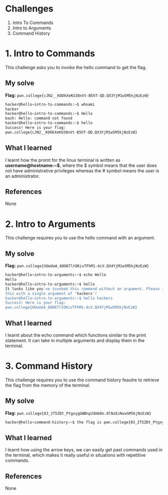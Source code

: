 # Challenges
1. Intro To Commands
2. Intro to Arguments
3. Command History
   
# 1. Intro to Commands
This challenge asks you to invoke the hello command to get the flag.

## My solve
**Flag:** `pwn.college{cJN2__KOOkXeKU38nVt-B5hT-QD.QX3YjM1wSM5kjNzEzW}`
```bash
hacker@hello~intro-to-commands:~$ whoami
hacker
hacker@hello~intro-to-commands:~$ Hello
bash: Hello: command not found
hacker@hello~intro-to-commands:~$ hello
Success! Here is your flag:
pwn.college{cJN2__KOOkXeKU38nVt-B5hT-QD.QX3YjM1wSM5kjNzEzW}
```

## What I learned 
I learnt how the promt for the linux terminal is written as **username@hostname:~$**, where the $ symbol means that the user does not have administrative privileges whereas the # symbol means the user is an administrator.

## References 
None

# 2. Intro to Arguments
This challenge requires you to use the hello command with an argument.
## My solve
**Flag:** `pwn.college{UUwUeA_68O6TltOKivTFhM1-4cV.QX4YjM1wSM5kjNzEzW}`
``` bash 
hacker@hello~intro-to-arguments:~$ echo Hello
Hello
hacker@hello~intro-to-arguments:~$ hello
It looks like you've invoked this command without an argument. Please invoke 
this with a single argument of 'hackers'!
hacker@hello~intro-to-arguments:~$ hello hackers
Success! Here is your flag:
pwn.college{UUwUeA_68O6TltOKivTFhM1-4cV.QX4YjM1wSM5kjNzEzW}
```

## What I learned 
I learnt about the echo command which functions similar to the print statement. It can take in multiple arguments and display them in the terminal.

# 3.  Command History
This challenge requires you to use the command history feautre to retrieve the flag from the memory of the terminal.

## My solve
**Flag:** `pwn.college{83_2T5ZDt_PtgxygGWBnp2dmb8n.0lNzEzNxwSM5kjNzEzW}`
``` bash
hacker@hello~command-history:~$ the flag is pwn.college{83_2T5ZDt_PtgxygGWBnp2dmb8n.0lNzEzNxwSM5kjNzEzW}
```

## What I learned
I learnt how using the arrow keys, we can easily get past commands used in the terminal, which makes it really useful in situations with repetitive commands.

## References 
None

